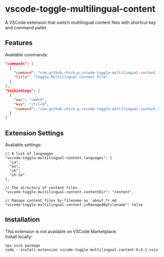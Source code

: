 # vscode-toggle-multilingual-content

A VSCode extension that switch multilingual content files with shortcut key and command pallet.

## Features

Available commands:

```json
"commands": [
  {
    "command": "com.github.chick-p.vscode-toggle-multilingual-content.toggle",
    "title": "Toggle Multilingual Content File"
  }
],
"keybindings": [
  {
    "mac": "cmd+9",
    "key": "ctrl+9",
    "command": "com.github.chick-p.vscode-toggle-multilingual-content.toggle"
  }
]
```

## Extension Settings

Available settings:

```plaintext
// A list of languages
"vscode-toggle-multilingual-content.languages": [
  "ja",
  "en",
  "zh",
  "zh-tw"
],

// The directory of content files.
"vscode-toggle-multilingual-content.contentDir": "content",

// Manage content files by filename as `about.fr.md
"vscode-toggle-multilingual-content.isManagedByFilename": false
```

## Installation

This extension is not available on VSCode Marketplace.  
Install locally:

```shell
npx vsce package
code --install-extension vscode-toggle-multilingual-content-0.0.1.vsix
```
